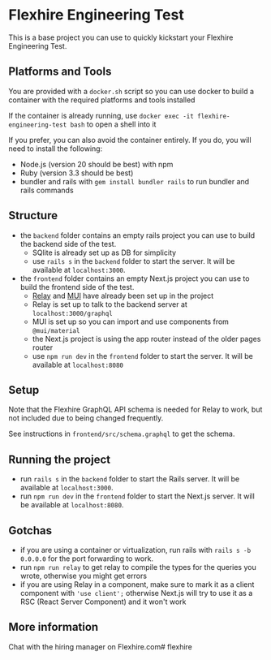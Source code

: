 # Flexhire Engineering Test

This is a base project you can use to quickly kickstart your Flexhire Engineering Test.

## Platforms and Tools

You are provided with a `docker.sh` script so you can use docker to build a container
with the required platforms and tools installed

If the container is already running, use `docker exec -it flexhire-engineering-test bash` to open a shell into it

If you prefer, you can also avoid the container entirely. If you do, you will need to install the following:

- Node.js (version 20 should be best) with npm
- Ruby (version 3.3 should be best) 
- bundler and rails with `gem install bundler rails` to run bundler and rails commands

## Structure

- the `backend` folder contains an empty rails project you can use to build the backend side of the test.
    - SQlite is already set up as DB for simplicity
    - use `rails s` in the `backend` folder to start the server. It will be available at `localhost:3000`.
- the `frontend` folder contains an empty Next.js project you can use to build the frontend side of the test.
    - [Relay](https://relay.dev/) and [MUI](https://mui.com/core/) have already been set up in the project
    - Relay is set up to talk to the backend server at `localhost:3000/graphql`
    - MUI is set up so you can import and use components from `@mui/material`
    - the Next.js project is using the app router instead of the older pages router
    - use `npm run dev` in the `frontend` folder to start the server. It will be available at `localhost:8080`

## Setup

Note that the Flexhire GraphQL API schema is needed for Relay to work, but not included due to being changed frequently.

See instructions in `frontend/src/schema.graphql` to get the schema.

## Running the project

- run `rails s` in the `backend` folder to start the Rails server. It will be available at `localhost:3000`.
- run `npm run dev` in the `frontend` folder to start the Next.js server. It will be available at `localhost:8080`.

## Gotchas

- if you are using a container or virtualization, run rails with `rails s -b 0.0.0.0` for the port forwarding to work.
- run `npm run relay` to get relay to compile the types for the queries you wrote, otherwise you might get errors
- if you are using Relay in a component, make sure to mark it as a client component with `'use client';` otherwise Next.js will try to use it as a RSC (React Server Component) and it won't work

## More information

Chat with the hiring manager on Flexhire.com# flexhire
